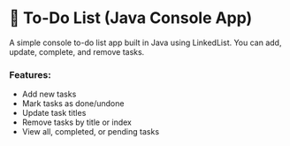 # 📝 To-Do List (Java Console App)
A simple console to-do list app built in Java using LinkedList. You can add, update, complete, and remove tasks.

### Features:
- Add new tasks
- Mark tasks as done/undone
- Update task titles
- Remove tasks by title or index
- View all, completed, or pending tasks
